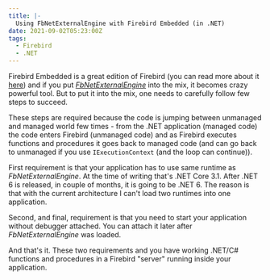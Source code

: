 ```yaml
---
title: |-
  Using FbNetExternalEngine with Firebird Embedded (in .NET)
date: 2021-09-02T05:23:00Z
tags:
  - Firebird
  - .NET
---
```

Firebird Embedded is a great edition of Firebird (you can read more about it [here][1]) and if you put [_FbNetExternalEngine_][2] into the mix, it becomes crazy powerful tool. But to put it into the mix, one needs to carefully follow few steps to succeed.

<!-- excerpt -->

These steps are required because the code is jumping between unmanaged and managed world few times - from the .NET application (managed code) the code enters Firebird (unmanaged code) and as Firebird executes functions and procedures it goes back to managed code (and can go back to unmanaged if you use `IExecutionContext` (and the loop can continue)).

First requirement is that your application has to use same runtime as _FbNetExternalEngine_. At the time of writing that's .NET Core 3.1. After .NET 6 is released, in couple of months, it is going to be .NET 6. The reason is that with the current architecture I can't load two runtimes into one application.

Second, and final, requirement is that you need to start your application without debugger attached. You can attach it later after _FbNetExternalEngine_ was loaded.

And that's it. These two requirements and you have working .NET/C# functions and procedures in a Firebird "server" running inside your application.

[1]: https://www.firebirdsql.org/pdfmanual/html/ufb-cs-embedded.html
[2]: https://www.fbnetexternalengine.com